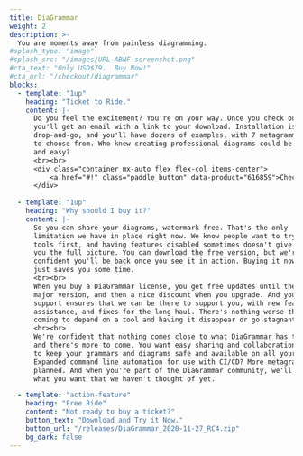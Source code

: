 ```yaml
---
title: DiaGrammar
weight: 2
description: >-
  You are moments away from painless diagramming.
#splash_type: "image"
#splash_src: "/images/URL-ABNF-screenshot.png"
#cta_text: "Only USD$79.  Buy Now!"
#cta_url: "/checkout/diagrammar"
blocks:
  - template: "1up"
    heading: "Ticket to Ride."
    content: |-
      Do you feel the excitement? You're on your way. Once you check out,
      you'll get an email with a link to your download. Installation is
      drop-and-go, and you'll have dozens of examples, with 7 metagrammars
      to choose from. Who knew creating professional diagrams could be fun
      and easy?
      <br><br>
      <div class="container mx-auto flex flex-col items-center">
          <a href="#!" class="paddle_button" data-product="616859">Checkout now</a>
      </div>
      
  - template: "1up"
    heading: "Why should I buy it?"
    content: |-
      So you can share your diagrams, watermark free. That's the only 
      limitation we have in place right now. We know people want to try
      tools first, and having features disabled sometimes doesn't give
      you the full picture. You can download the free version, but we're
      confident you'll be back once you see it in action. Buying it now
      just saves you some time.
      <br><br>
      When you buy a DiaGrammar license, you get free updates until the next 
      major version, and then a nice discount when you upgrade. And your 
      support ensures that we can be there to support you, with new features, 
      assistance, and fixes for the long haul. There's nothing worse than 
      coming to depend on a tool and having it disappear or go stagnant.
      <br><br>
      We're confident that nothing comes close to what DiaGrammar has to offer,
      and there's more to come. You want easy sharing and collaboration? A way
      to keep your grammars and diagrams safe and available on all your systems?
      Expanded command line automation for use with CI/CD? More metagrammars? All
      planned. And when you're part of the DiaGrammar community, we'll listen to
      what you want that we haven't thought of yet.

  - template: "action-feature"
    heading: "Free Ride"
    content: "Not ready to buy a ticket?"
    button_text: "Download and Try it Now."
    button_url: "/releases/DiaGrammar_2020-11-27_RC4.zip"
    bg_dark: false
---
```


